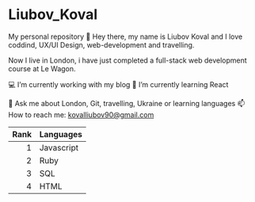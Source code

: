 # Liubov_Koval
My personal repository 👋 
Hey there, my name is Liubov Koval and I love coddind, UX/UI Design, web-development and travelling.

Now I live in London, i have just completed a full-stack web development course at Le Wagon.

💻 I’m currently working with my blog
🌱 I’m currently learning React

💬 Ask me about London, Git, travelling, Ukraine or learning languages
📫 How to reach me: kovalliubov90@gmail.com 

| Rank | Languages |
|-----:|-----------|
|     1| Javascript|
|     2| Ruby   |
|     3| SQL       |
|     4| HTML       |
